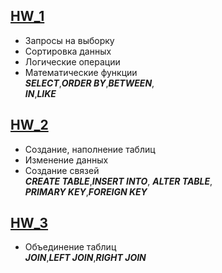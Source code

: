 ## [HW_1](https://github.com/Despair08/HomeWork/blob/main/SQL/HW_1.sql)  
  + Запросы на выборку  
  + Сортировка данных  
  + Логические операции  
  + Математические функции  
___SELECT___,___ORDER BY___,___BETWEEN___,  
___IN___,___LIKE___  
## [HW_2]()  
  + Создание, наполнение таблиц    
  + Изменение данных  
  + Создание связей  
___CREATE TABLE___,___INSERT INTO___, ___ALTER TABLE___,  
___PRIMARY KEY___,___FOREIGN KEY___  
## [HW_3]()  
  + Объединение таблиц  
___JOIN___,___LEFT JOIN___,___RIGHT JOIN___  
  

